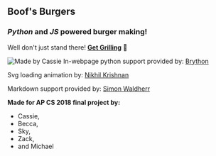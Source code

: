 Boof's Burgers
---
### _Python_ and _JS_ powered burger making!
Well don't just stand there!
__[Get Grilling](https://burgermaker.github.io/maker/test.html)__ 🍔

![Made by Cassie](https://raw.githubusercontent.com/burgermaker/burgermaker.github.io/master/boofs%20burgers.jpg)
In-webpage python support provided by:
[Brython](https://brython.info/)

Svg loading animation by:
[Nikhil Krishnan](https://codepen.io/nikhil8krishnan/pen/rVoXJa/)

Markdown support provided by:
[Simon Waldherr](https://github.com/SimonWaldherr/micromarkdown.js/)

__Made for AP CS 2018 final project by:__
* Cassie,
* Becca,
* Sky,
* Zack,
* and Michael
